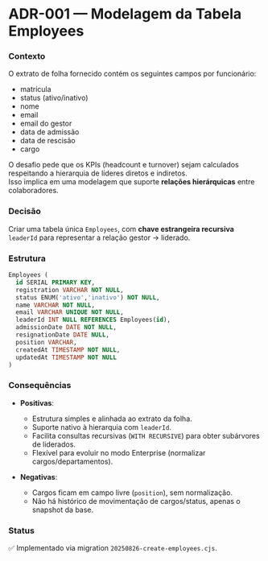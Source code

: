 # ADR-001 — Modelagem da Tabela Employees

### Contexto
O extrato de folha fornecido contém os seguintes campos por funcionário:

- matrícula  
- status (ativo/inativo)  
- nome  
- email  
- email do gestor  
- data de admissão  
- data de rescisão  
- cargo  

O desafio pede que os KPIs (headcount e turnover) sejam calculados respeitando a hierarquia de líderes diretos e indiretos.  
Isso implica em uma modelagem que suporte **relações hierárquicas** entre colaboradores.

### Decisão
Criar uma tabela única `Employees`, com **chave estrangeira recursiva** `leaderId` para representar a relação gestor → liderado.

### Estrutura

```sql
Employees (
  id SERIAL PRIMARY KEY,
  registration VARCHAR NOT NULL,
  status ENUM('ativo','inativo') NOT NULL,
  name VARCHAR NOT NULL,
  email VARCHAR UNIQUE NOT NULL,
  leaderId INT NULL REFERENCES Employees(id),
  admissionDate DATE NOT NULL,
  resignationDate DATE NULL,
  position VARCHAR,
  createdAt TIMESTAMP NOT NULL,
  updatedAt TIMESTAMP NOT NULL
)
````


### Consequências

* **Positivas**:

  * Estrutura simples e alinhada ao extrato da folha.
  * Suporte nativo à hierarquia com `leaderId`.
  * Facilita consultas recursivas (`WITH RECURSIVE`) para obter subárvores de liderados.
  * Flexível para evoluir no modo Enterprise (normalizar cargos/departamentos).

* **Negativas**:

  * Cargos ficam em campo livre (`position`), sem normalização.
  * Não há histórico de movimentação de cargos/status, apenas o snapshot da base.

### Status

✅ Implementado via migration `20250826-create-employees.cjs`.
